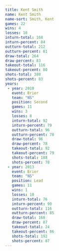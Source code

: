 ```yaml
---
title: Kent Smith
name: Kent Smith
name-sort: Smith, Kent
games: 22
wins: 4
losses: 18
inturn-total: 168
inturn-percent: 84
outturn-total: 212
outturn-percent: 81
draw-total: 264
draw-percent: 83
takeout-total: 116
takeout-percent: 80
shots-total: 380
shots-percent: 83
years:
 - year: 2010
   event: Brier
   team: "NS"
   position: Second
   games: 11
   wins: 3
   losses: 8
   inturn-total: 92
   inturn-percent: 79
   outturn-total: 96
   outturn-percent: 78
   draw-total: 96
   draw-percent: 78
   takeout-total: 92
   takeout-percent: 79
   shots-total: 188
   shots-percent: 78
 - year: 2013
   event: Brier
   team: "NS"
   position: Lead
   games: 11
   wins: 1
   losses: 10
   inturn-total: 76
   inturn-percent: 90
   outturn-total: 116
   outturn-percent: 85
   draw-total: 168
   draw-percent: 87
   takeout-total: 24
   takeout-percent: 86
   shots-total: 192
   shots-percent: 87
---
```

